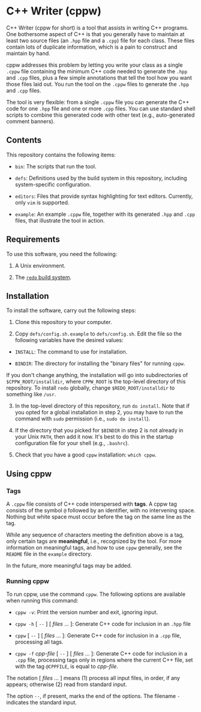 # C++ Writer (cppw)

C++ Writer (cppw for short) is a tool that assists in writing C++ programs.
One bothersome aspect of C++ is that you generally have to maintain at least
two source files (an `.hpp` file and a `.cpp`) file for each class.
These files contain lots of duplicate information, which is a pain
to construct and maintain by hand.

cppw addresses this problem by letting you write your class as a single `.cppw` 
file containing the minimum C++ code needed to generate the `.hpp`
and `.cpp` files, plus a few simple annotations that tell the tool how you
want those files laid out.
You run the tool on the `.cppw` files to generate the `.hpp` and `.cpp`
files.

The tool is very flexible: from a single `.cppw` file you can generate the C++
code for one `.hpp` file and one or more `.cpp` files. You can use standard
shell scripts to combine this generated code with other text (e.g.,
auto-generated comment banners).

## Contents

This repository contains the following items:

* `bin`: The scripts that run the tool.

* `defs`: Definitions used by the build system in this repository, 
including system-specific configuration.

* `editors`: Files that provide syntax highlighting for text editors.
Currently, only `vim` is supported.

* `example`: An example `.cppw` file, together with its generated
`.hpp` and `.cpp` files, that illustrate the tool in action.

## Requirements

To use this software, you need the following:

1. A Unix environment.

2. The [`redo` build system](https://github.com/bocchino/redo).

## Installation

To install the software, carry out the following steps:

1. Clone this repository to your computer.

2. Copy `defs/config.sh.example` to `defs/config.sh`.
   Edit the file so the following variables have the desired values:

  * `INSTALL`: The command to use for installation.

  * `BINDIR`: The directory for installing the "binary files" for 
    running `cppw`.

   If you don't change anything, the installation will go into subdirectories
   of `$CPPW_ROOT/installdir`, where `CPPW_ROOT` is the top-level directory
   of this repository.
   To install `redo` globally, change `$REDO_ROOT/installdir` 
   to something like `/usr`.

3. In the top-level directory of this repository, run `do install`.
Note that if you opted for a global installation in step 2, you may
have to run the command with `sudo` permission (i.e., `sudo do install`).

4. If the directory that you picked for `$BINDIR` in step 2 is not already in your 
Unix `PATH`, then add it now.
It's best to do this in the startup configuration file for your shell
(e.g., `.bashrc`).

5. Check that you have a good `cppw` installation: `which cppw`.

## Using cppw

### Tags

A `.cppw` file consists of C++ code interspersed with **tags**. A cppw tag
consists of the symbol `@` followed by an identifier, with no intervening
space. Nothing but white space must occur before the tag on the same line as
the tag.

While any sequence of characters meeting the definition above is a tag, only
certain tags are **meaningful**, i.e., recognized by the tool.
For more information on meaningful tags, and how to use `cppw` generally,
see the `README` file in the `example` directory.

In the future, more meaningful tags may be added.

### Running cppw

To run cppw, use the command `cppw`.
The following options are available when running this command:

* `cppw -v`: Print the version number and exit, ignoring input.

* `cppw -h` [ `--` ] [ *files* ... ]: Generate C++ code for inclusion
in an `.hpp` file

* `cppw` [ `--` ] [ *files* ... ]: Generate C++ code for inclusion in
a `.cpp` file, processing all tags.

* `cppw -f` *cpp-file* [ `--` ] [ *files* ... ]:
Generate C++ code for inclusion in a `.cpp` file, processing
tags only in regions where the current C++ file, set with
the tag `@CPPFILE`, is equal to *cpp-file*.

The notation [ *files* ... ] means (1)
process all input files, in order, if any appears; otherwise (2) 
read from standard input.

The option `--`, if present, marks the end of the options.
The filename `-` indicates the standard input.

